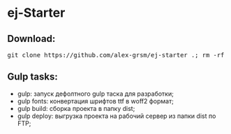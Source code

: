 # ej-Starter
## Download:
<pre>git clone https://github.com/alex-grsm/ej-starter .; rm -rf trunk .gitignore readme.md .git</pre>
## Gulp tasks:
+ gulp: запуск дефолтного gulp таска для разработки;
+ gulp fonts: конвертация шрифтов ttf в woff2 формат;
+ gulp build: сборка проекта в папку dist;
+ gulp deploy: выгрузка проекта на рабочий сервер из папки dist по FTP;

